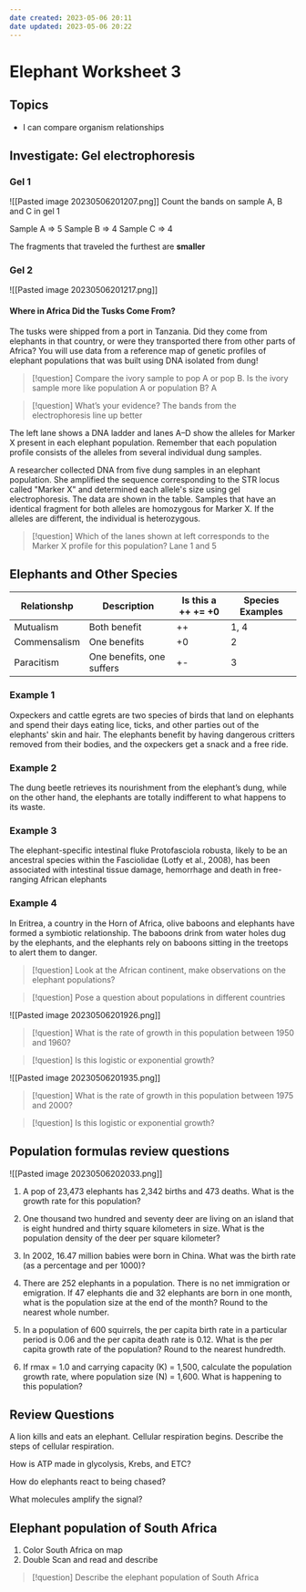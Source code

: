 ```yaml
---
date created: 2023-05-06 20:11
date updated: 2023-05-06 20:22
---
```


# Elephant Worksheet 3

## Topics

- I can compare organism relationships

## Investigate: Gel electrophoresis

### Gel 1

![[Pasted image 20230506201207.png]]
Count the  bands on  sample A, B and C in gel 1

Sample A => 5
Sample B => 4
Sample C => 4

The fragments that traveled the furthest are **smaller**

### Gel 2

![[Pasted image 20230506201217.png]]

#### Where in Africa Did the Tusks Come From?

The tusks were shipped from a port in Tanzania. Did they come from elephants in that country, or were they transported there from other parts of Africa? You will use data from a reference map of genetic profiles of elephant populations that was built using DNA isolated from dung!

> [!question] Compare the ivory sample to pop A or pop B. Is the ivory sample more like population A or population B?
> A

> [!question] What’s your evidence?
> The bands from the electrophoresis line up better 

The left lane shows a DNA ladder and lanes A–D show the alleles for Marker X present in each elephant population. Remember that each population profile consists of the alleles from several individual dung samples.

A researcher collected DNA from five dung samples in an elephant population. She amplified the sequence corresponding to the STR locus called "Marker X" and determined each allele's size using gel electrophoresis. The data are shown in the table. Samples that have an identical fragment for both alleles are homozygous for Marker X. If the alleles are different, the individual is heterozygous.

> [!question] Which of the lanes shown at left corresponds to the Marker X profile for this population?
> Lane 1 and 5

## Elephants and Other Species

| Relationshp  | Description               | Is this a ++ += +0 | Species Examples |
| ------------ | ------------------------- | ------------------ | ---------------- |
| Mutualism    | Both benefit              | ++                 | 1, 4             |
| Commensalism | One benefits              | +0                 | 2                |
| Paracitism   | One benefits, one suffers | +-                 | 3                | 

### Example 1

Oxpeckers and cattle egrets are two species of birds that land on elephants and spend their days eating lice, ticks, and other parties out of the elephants' skin and hair. The elephants benefit by having dangerous critters removed from their bodies, and the oxpeckers get a snack and a free ride.

### Example 2

The dung beetle retrieves its nourishment from the elephant’s dung, while on the other hand, the elephants are totally indifferent to what happens to its waste.

### Example 3

The elephant-specific intestinal fluke Protofasciola robusta, likely to be an ancestral species within the Fasciolidae (Lotfy et al., 2008), has been associated with intestinal tissue damage, hemorrhage and death in free-ranging African elephants

### Example 4

In Eritrea, a country in the Horn of Africa, olive baboons and elephants have formed a symbiotic relationship. The baboons drink from water holes dug by the elephants, and the elephants rely on baboons sitting in the treetops to alert them to danger.

> [!question] Look at the African continent, make observations on the elephant populations?
> 

> [!question] Pose a question about populations in different countries

![[Pasted image 20230506201926.png]]

> [!question] What is the rate of growth in this population between 1950 and 1960?

> [!question] Is this logistic or exponential growth?

![[Pasted image 20230506201935.png]]

> [!question] What is the rate of growth in this population between 1975 and 2000?

> [!question] Is this logistic or exponential growth?

## Population formulas review questions

![[Pasted image 20230506202033.png]]

1. A pop of 23,473 elephants has 2,342 births and 473 deaths. What is the growth rate for this population?

2. One thousand two hundred and seventy deer are living on an island that is eight hundred and thirty square kilometers in size. What is the population density of the deer per square kilometer?

3. In 2002, 16.47 million babies were born in China. What was the birth rate (as a percentage and per 1000)?

4. There are 252 elephants in a population. There is no net immigration or emigration. If 47 elephants die and 32 elephants are born in one month, what is the population size at the end of the month? Round to the nearest whole number.

5. In a population of 600 squirrels, the per capita birth rate in a particular period is 0.06 and the per capita death rate is 0.12. What is the per capita growth rate of the population? Round to the nearest hundredth.

6. If rmax = 1.0 and carrying capacity (K) = 1,500, calculate the population growth rate, where population size (N) = 1,600. What is happening to this population?

## Review Questions

A lion kills and eats an elephant. Cellular respiration begins. Describe the steps of cellular respiration.

How is ATP made in glycolysis, Krebs, and ETC?

How do elephants react to being chased?

What molecules amplify the signal?

## Elephant population of South Africa

1. Color South Africa on map
2. Double Scan and read and describe

> [!question] Describe the elephant population of South Africa
